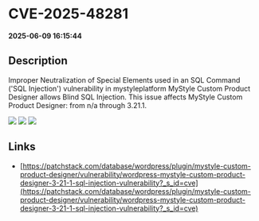 # CVE-2025-48281

**2025-06-09 16:15:44**

## Description
Improper Neutralization of Special Elements used in an SQL Command ('SQL Injection') vulnerability in mystyleplatform MyStyle Custom Product Designer allows Blind SQL Injection. This issue affects MyStyle Custom Product Designer: from n/a through 3.21.1.

![](https://img.shields.io/static/v1?label=Score&message=9.3&color=red)
![](https://img.shields.io/static/v1?label=Severity&message=CRITICAL&color=red)
![](https://img.shields.io/static/v1?label=CWE&message=SQL&color=green)

## Links
- [https://patchstack.com/database/wordpress/plugin/mystyle-custom-product-designer/vulnerability/wordpress-mystyle-custom-product-designer-3-21-1-sql-injection-vulnerability?_s_id=cve](https://patchstack.com/database/wordpress/plugin/mystyle-custom-product-designer/vulnerability/wordpress-mystyle-custom-product-designer-3-21-1-sql-injection-vulnerability?_s_id=cve)
